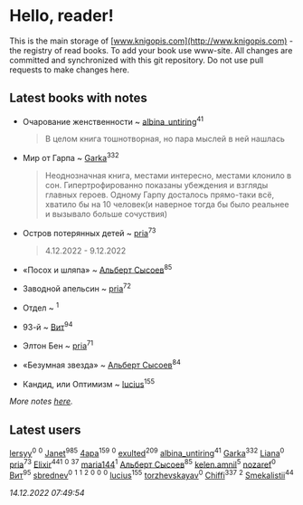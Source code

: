 # Hello, reader!
This is the main storage of [www.knigopis.com](http://www.knigopis.com) - the registry of read books.
To add your book use www-site. All changes are committed and synchronized with this git repository.
Do not use pull requests to make changes here.


## Latest books with notes
* Очарование женственности ~ [albina_untiring](users/257/2579695-vkontakte)<sup>41</sup>
    > В целом книга тошнотворная, но пара мыслей в ней нашлась

* Мир от Гарпа ~ [Garka](users/115/115753719718250012620-google)<sup>332</sup>
    > Неоднозначная книга, местами интересно, местами клонило в сон. Гипертрофированно показаны убеждения и взгляды главных героев. Одному Гарпу досталось прямо-таки всё, хватило бы на 10 человек(и наверное тогда бы было реальнее и вызывало больше сочуствия)

* Остров потерянных детей ~ [pria](users/128/128917939-vkontakte)<sup>73</sup>
    > 4.12.2022 - 9.12.2022

* «Посох и шляпа» ~ [Альберт Сысоев](users/474/47446642-vkontakte)<sup>85</sup>

* Заводной апельсин ~ [pria](users/128/128917939-vkontakte)<sup>72</sup>

* Отдел ~ [](users/100/100447278595804083446-google)<sup>1</sup>

* 93-й ~ [Вит](users/300/300273923-vkontakte)<sup>94</sup>

* Элтон Бен ~ [pria](users/128/128917939-vkontakte)<sup>71</sup>

* «Безумная звезда» ~ [Альберт Сысоев](users/474/47446642-vkontakte)<sup>84</sup>

* Кандид, или Оптимизм ~ [lucius](users/838/83820536-yandex)<sup>155</sup>


_More notes [here](latest_books_with_notes.md)._


## Latest users
[lersyy](users/534/534058281-vkontakte)<sup>0</sup> 
[](users/106/106957654900199939247-google)<sup>0</sup> 
[Janet](users/108/108113656204404967440-google)<sup>985</sup> 
[4apa](users/117/117392596378069249667-google)<sup>159</sup> 
[](users/102/102335809246232220069-google)<sup>0</sup> 
[exulted](users/100/100599204551896265722-google)<sup>209</sup> 
[albina_untiring](users/257/2579695-vkontakte)<sup>41</sup> 
[Garka](users/115/115753719718250012620-google)<sup>332</sup> 
[Liana](users/116/116745388223641294260-google)<sup>0</sup> 
[pria](users/128/128917939-vkontakte)<sup>73</sup> 
[Elixir](users/115/115826717712507836033-google)<sup>441</sup> 
[](users/105/105856312850094798390-google)<sup>0</sup> 
[](users/118/118248226132797004598-google)<sup>37</sup> 
[maria144](users/298/29830911-vkontakte)<sup>1</sup> 
[Альберт Сысоев](users/474/47446642-vkontakte)<sup>85</sup> 
[kelen.amnil](users/555/555255766-yandex)<sup>5</sup> 
[nozaref](users/360/360373228-vkontakte)<sup>0</sup> 
[Вит](users/300/300273923-vkontakte)<sup>95</sup> 
[sbrednev](users/152/152568287-vkontakte)<sup>0</sup> 
[](users/100/100447278595804083446-google)<sup>1</sup> 
[](users/116/116931591025617696299-google)<sup>1</sup> 
[](users/106/106915386474260202605-google)<sup>2</sup> 
[](users/336/336022778-yandex)<sup>0</sup> 
[](users/105/105504786394629614265-google)<sup>0</sup> 
[](users/490/4902057994187718389-mailru)<sup>0</sup> 
[lucius](users/838/83820536-yandex)<sup>155</sup> 
[torzhevskayav](users/142/142711152-vkontakte)<sup>0</sup> 
[Chiffi](users/105/105831994080785626680-google)<sup>337</sup> 
[](users/187/1871117-yandex)<sup>2</sup> 
[Smekalistii](users/864/86487125-vkontakte)<sup>44</sup> 


_14.12.2022 07:49:54_
